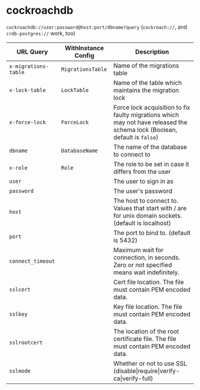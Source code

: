 # cockroachdb

`cockroachdb://user:password@host:port/dbname?query` (`cockroach://`, and `crdb-postgres://` work, too)

| URL Query  | WithInstance Config | Description |
|------------|---------------------|-------------|
| `x-migrations-table` | `MigrationsTable` | Name of the migrations table |
| `x-lock-table` | `LockTable` | Name of the table which maintains the migration lock |
| `x-force-lock` | `ForceLock` | Force lock acquisition to fix faulty migrations which may not have released the schema lock (Boolean, default is `false`) |
| `dbname` | `DatabaseName` | The name of the database to connect to |
| `x-role` | `Role` | The role to be set in case it differs from the user |
| `user` | | The user to sign in as |
| `password` | | The user's password |
| `host` | | The host to connect to. Values that start with / are for unix domain sockets. (default is localhost) |
| `port` | | The port to bind to. (default is 5432) |
| `connect_timeout` | | Maximum wait for connection, in seconds. Zero or not specified means wait indefinitely. |
| `sslcert` | | Cert file location. The file must contain PEM encoded data. |
| `sslkey` | | Key file location. The file must contain PEM encoded data. |
| `sslrootcert` | | The location of the root certificate file. The file must contain PEM encoded data. |
| `sslmode` | | Whether or not to use SSL (disable\|require\|verify-ca\|verify-full) |
